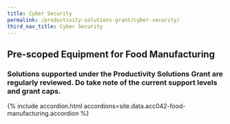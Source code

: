 ```yaml
---
title: Cyber Security
permalink: /productivity-solutions-grant/cyber-security/
third_nav_title: Cyber Security
---
```


## Pre-scoped Equipment for Food Manufacturing

### Solutions supported under the Productivity Solutions Grant are regularly reviewed. Do take note of the current support levels and grant caps.

{% include accordion.html accordions=site.data.acc042-food-manufacturing.accordion %}